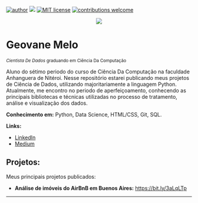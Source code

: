 [![author](https://img.shields.io/badge/author-geovanemelo-red.svg)](https://www.linkedin.com/in/geovane-melo-da-silva-105040147/) [![](https://img.shields.io/badge/python-3.7+-blue.svg)](https://www.python.org/downloads/release/python-365/) [![MIT license](https://img.shields.io/badge/License-MIT-blue.svg)](http://perso.crans.org/besson/LICENSE.html) [![contributions welcome](https://img.shields.io/badge/contributions-welcome-brightgreen.svg?style=flat)](https://github.com/geovanemelo)

<p align="center">
  <img src="portfolio.png" >
</p>

# Geovane Melo
<sub>*Cientista De Dados* graduando em Ciência Da Computação</sub>

Aluno do sétimo periodo do curso de Ciência Da Computação na faculdade Anhanguera de Nitéroi. Nesse repositório estarei publicando meus projetos de Ciência de Dados, utilizando majoritariamente a linguagem Python. Atualmente, me encontro no periodo de aperfeiçoamento, conhecendo as principais bibliotecas e técnicas utilizadas no processo de tratamento, análise e visualização dos dados.

**Conhecimento em:** Python, Data Science, HTML/CSS, Git, SQL.

**Links:**
* [LinkedIn](https://www.linkedin.com/in/geovane-melo-da-silva-105040147/)
* [Medium](https://medium.com/geovanemelo81)


## Projetos:
Meus principais projetos publicados:

* **Análise de imóveis do AirBnB em Buenos Aires:** https://bit.ly/3aLqLTp

---





